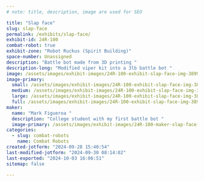 ```yaml
---
# note: title, description, image are used for SEO

title: "Slap face"
slug: slap-face
permalink: /exhibits/slap-face/
exhibit-id: 24R-100
combat-robot: true
exhibit-zone: "Robot Ruckus (Spirit Building)"
space-number: Unassigned
description: "Battle bot made from 3D printing "
description-long: "Modified viper kit into a 3lb battle bot "
image: /assets/images/exhibit-images/24R-100-exhibit-slap-face-img-3899-large.jpeg
image-primary: 
  small: /assets/images/exhibit-images/24R-100-exhibit-slap-face-img-3899-small.jpeg
  medium: /assets/images/exhibit-images/24R-100-exhibit-slap-face-img-3899-medium.jpeg
  large: /assets/images/exhibit-images/24R-100-exhibit-slap-face-img-3899-large.jpeg
  full: /assets/images/exhibit-images/24R-100-exhibit-slap-face-img-3899-full.jpeg
maker: 
  name: "Mark Figueroa "
  description: "College student with my first battle bot "
  image-primary: /assets/images/exhibit-images/24R-100-maker-slap-face-img-7099-medium.png
categories: 
  - slug: combat-robots
    name: Combat Robots
created-jotform: "2024-09-28 15:40:54"
last-modified-jotform: "2024-09-30 08:14:02"
last-exported: "2024-10-03 16:06:51"
sitemap: false

---
```


